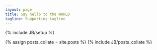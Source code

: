 ```yaml
---
layout: page
title: Say hello to the WORLD
tagline: Supporting tagline
---
```

{% include JB/setup %}

{% assign posts_collate = site.posts %}
{% include JB/posts_collate %}